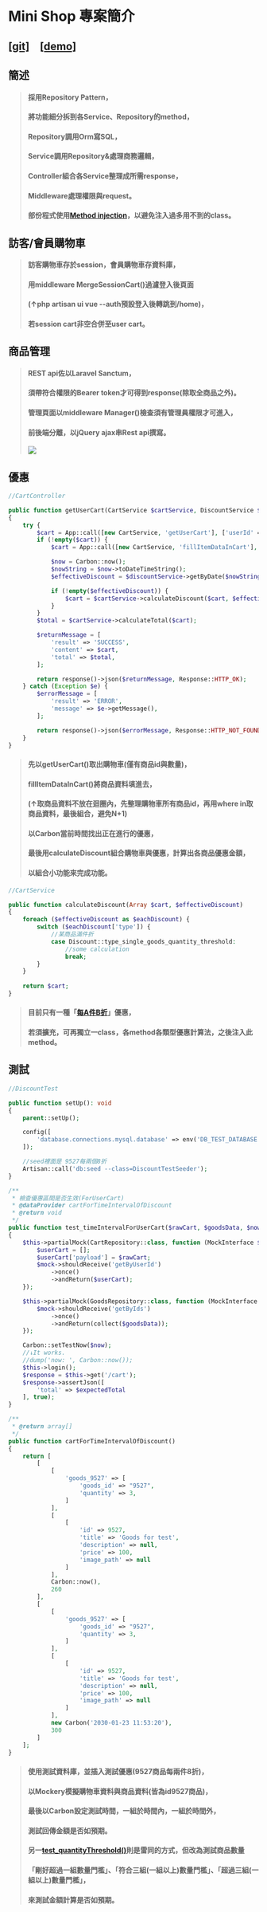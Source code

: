 # Mini Shop 專案簡介
[[git]](https://github.com/xd820410/mini-shop)&ensp;&ensp;[[demo]](https://www.huhu543.click/)
---
## 簡述
>#### 採用Repository Pattern，
>#### 將功能細分拆到各Service、Repository的method，
>#### Repository調用Orm寫SQL，
>#### Service調用Repository&處理商務邏輯，
>#### Controller組合各Service整理成所需response，
>#### Middleware處理權限與request。
>#### 部份程式使用[Method injection](https://laravel.com/docs/8.x/container#method-invocation-and-injection)，以避免注入過多用不到的class。
## 訪客/會員購物車
>#### 訪客購物車存於session，會員購物車存資料庫，
>#### 用middleware MergeSessionCart()過濾登入後頁面
>#### (↑php artisan ui vue --auth預設登入後轉跳到/home)，
>#### 若session cart非空合併至user cart。
## 商品管理
>#### REST api佐以Laravel Sanctum， 
>#### 須帶符合權限的Bearer token才可得到response(除取全商品之外)。
>#### 管理頁面以middleware Manager()檢查須有管理員權限才可進入，
>#### 前後端分離，以jQuery ajax串Rest api撰寫。
>![](https://i.imgur.com/cbcCYpU.png)
## 優惠
```php
//CartController

public function getUserCart(CartService $cartService, DiscountService $discountService)
{
    try {
        $cart = App::call([new CartService, 'getUserCart'], ['userId' => Auth::user()->id]);
        if (!empty($cart)) {
            $cart = App::call([new CartService, 'fillItemDataInCart'], ['cart' => $cart]);

            $now = Carbon::now();
            $nowString = $now->toDateTimeString();
            $effectiveDiscount = $discountService->getByDate($nowString);

            if (!empty($effectiveDiscount)) {
                $cart = $cartService->calculateDiscount($cart, $effectiveDiscount);
            }
        }
        $total = $cartService->calculateTotal($cart);

        $returnMessage = [
            'result' => 'SUCCESS',
            'content' => $cart,
            'total' => $total,
        ];

        return response()->json($returnMessage, Response::HTTP_OK);
    } catch (Exception $e) {
        $errorMessage = [
            'result' => 'ERROR',
            'message' => $e->getMessage(),
        ];

        return response()->json($errorMessage, Response::HTTP_NOT_FOUND);
    }
}
```
>#### 先以getUserCart()取出購物車(僅有商品id與數量)，
>#### fillItemDataInCart()將商品資料填進去，
>#### (↑取商品資料不放在迴圈內，先整理購物車所有商品id，再用where in取商品資料，最後組合，避免N+1)
>#### 以Carbon當前時間找出正在進行的優惠，
>#### 最後用calculateDiscount組合購物車與優惠，計算出各商品優惠金額，
>#### 以組合小功能來完成功能。
```php
//CartService

public function calculateDiscount(Array $cart, $effectiveDiscount)
{
    foreach ($effectiveDiscount as $eachDiscount) {
        switch ($eachDiscount['type']) {
            //某商品滿件折
            case Discount::type_single_goods_quantity_threshold:
                //some calculation
                break;
        }
    }
    
    return $cart;
}
```
>#### 目前只有一種「[每A件B折](https://github.com/xd820410/mini-shop/blob/master/app/Services/CartService.php#L40)」優惠，
>#### 若須擴充，可再獨立一class，各method各類型優惠計算法，之後注入此method。
## 測試
```php
//DiscountTest

public function setUp(): void
{
    parent::setUp();

    config([
        'database.connections.mysql.database' => env('DB_TEST_DATABASE', 'test_dbname')
    ]);

    //seed裡面是 9527每兩個8折
    Artisan::call('db:seed --class=DiscountTestSeeder');
}
```
```php
/**
 * 檢查優惠區間是否生效(ForUserCart)
 * @dataProvider cartForTimeIntervalOfDiscount
 * @return void
 */
public function test_timeIntervalForUserCart($rawCart, $goodsData, $now, $expectedTotal)
{
    $this->partialMock(CartRepository::class, function (MockInterface $mock) use ($rawCart) {
        $userCart = [];
        $userCart['payload'] = $rawCart;
        $mock->shouldReceive('getByUserId')
            ->once()
            ->andReturn($userCart);
    });

    $this->partialMock(GoodsRepository::class, function (MockInterface $mock) use ($goodsData) {
        $mock->shouldReceive('getByIds')
            ->once()
            ->andReturn(collect($goodsData));
    });

    Carbon::setTestNow($now);
    //↓It works.
    //dump('now: ', Carbon::now());
    $this->login();
    $response = $this->get('/cart');
    $response->assertJson([
        'total' => $expectedTotal
    ], true);
}
```
```php
/**
 * @return array[]
 */
public function cartForTimeIntervalOfDiscount()
{
    return [
        [
            [
                'goods_9527' => [
                    'goods_id' => "9527",
                    'quantity' => 3,
                ]
            ],
            [
                [
                    'id' => 9527,
                    'title' => 'Goods for test',
                    'description' => null,
                    'price' => 100,
                    'image_path' => null
                ]
            ],
            Carbon::now(),
            260
        ],
        [
            [
                'goods_9527' => [
                    'goods_id' => "9527",
                    'quantity' => 3,
                ]
            ],
            [
                [
                    'id' => 9527,
                    'title' => 'Goods for test',
                    'description' => null,
                    'price' => 100,
                    'image_path' => null
                ]
            ],
            new Carbon('2030-01-23 11:53:20'),
            300
        ]
    ];
}
```
>#### 使用測試資料庫，並插入測試優惠(9527商品每兩件8折)，
>#### 以Mockery模擬購物車資料與商品資料(皆為id9527商品)，
>#### 最後以Carbon設定測試時間，一組於時間內，一組於時間外，
>#### 測試回傳金額是否如預期。
>#### 另一[test_quantityThreshold()](https://github.com/xd820410/mini-shop/blob/master/tests/Feature/DiscountTest.php#L93)則是雷同的方式，但改為測試商品數量
>#### 「剛好超過一組數量門檻」、「符合三組(一組以上)數量門檻」、「超過三組(一組以上)數量門檻」，
>#### 來測試金額計算是否如預期。
